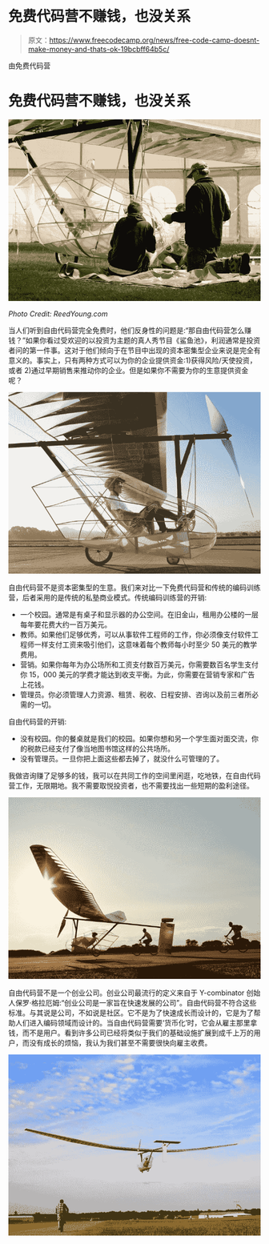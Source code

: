 # 免费代码营不赚钱，也没关系

> 原文：<https://www.freecodecamp.org/news/free-code-camp-doesnt-make-money-and-thats-ok-19bcbff64b5c/>

由免费代码营

# 免费代码营不赚钱，也没关系

![0*0X7EnnNI0sfAlCDO](img/7ed8174ec6d46101fa18097fc6096b95.png)

*Photo Credit: ReedYoung.com*

当人们听到自由代码营完全免费时，他们反身性的问题是:“那自由代码营怎么赚钱？”如果你看过受欢迎的以投资为主题的真人秀节目《鲨鱼池》，利润通常是投资者问的第一件事。这对于他们倾向于在节目中出现的资本密集型企业来说是完全有意义的。事实上，只有两种方式可以为你的企业提供资金:1)获得风险/天使投资，或者 2)通过早期销售来推动你的企业。但是如果你不需要为你的生意提供资金呢？

![0*99JYB6xvU8C-aQNX](img/120a6f8107bb6166f72c9cb2a26bcdfa.png)

自由代码营不是资本密集型的生意。我们来对比一下免费代码营和传统的编码训练营，后者采用的是传统的私塾商业模式。传统编码训练营的开销:

*   一个校园。通常是有桌子和显示器的办公空间。在旧金山，租用办公楼的一层每年要花费大约一百万美元。
*   教师。如果他们足够优秀，可以从事软件工程师的工作，你必须像支付软件工程师一样支付工资来吸引他们，这意味着每个教师每小时至少 50 美元的教学费用。
*   营销。如果你每年为办公场所和工资支付数百万美元，你需要数百名学生支付你 15，000 美元的学费才能达到收支平衡。为此，你需要在营销专家和广告上花钱。
*   管理员。你必须管理人力资源、租赁、税收、日程安排、咨询以及前三者所必需的一切。

自由代码营的开销:

*   没有校园。你的餐桌就是我们的校园。如果你想和另一个学生面对面交流，你的税款已经支付了像当地图书馆这样的公共场所。
*   没有管理员。一旦你把上面这些都去掉了，就没什么可管理的了。

我做咨询赚了足够多的钱，我可以在共同工作的空间里闲逛，吃地铁，在自由代码营工作，无限期地。我不需要取悦投资者，也不需要找出一些短期的盈利途径。

![0*n_WkF1ALbM2iu-qs](img/92759f9a65c32baaa18fb42cdc6efaab.png)

自由代码营不是一个创业公司。创业公司最流行的定义来自于 Y-combinator 创始人保罗·格拉厄姆:“创业公司是一家旨在快速发展的公司”。自由代码营不符合这些标准。与其说是公司，不如说是社区。它不是为了快速成长而设计的，它是为了帮助人们进入编码领域而设计的。当自由代码营需要‘货币化’时，它会从雇主那里拿钱，而不是用户。看到许多公司已经将类似于我们的基础设施扩展到成千上万的用户，而没有成长的烦恼，我认为我们甚至不需要很快向雇主收费。

![0*FLLrZEvJI-Z-vWov](img/552e694a60984ca11637e5ee744a12c2.png)